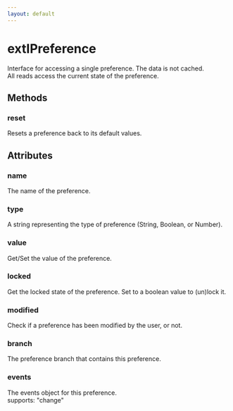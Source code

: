 ```yaml
---
layout: default
---
```


# extIPreference #
  
Interface for accessing a single preference. The data is not cached.  
All reads access the current state of the preference.  
  

## Methods ##

### reset ###
  
Resets a preference back to its default values.  
  

## Attributes ##

### name ###
  
The name of the preference.  
  

### type ###
  
A string representing the type of preference (String, Boolean, or Number).  
  

### value ###
  
Get/Set the value of the preference.  
  

### locked ###
  
Get the locked state of the preference. Set to a boolean value to (un)lock it.  
  

### modified ###
  
Check if a preference has been modified by the user, or not.  
  

### branch ###
  
The preference branch that contains this preference.  
  

### events ###
  
The events object for this preference.  
supports: "change"  
  
